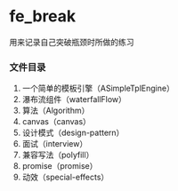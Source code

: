 # fe_break

用来记录自己突破瓶颈时所做的练习

### 文件目录

1. 一个简单的模板引擎（ASimpleTplEngine）
2. 瀑布流组件（waterfallFlow）
3. 算法（Algorithm）
4. canvas（canvas）
5. 设计模式（design-pattern）
6. 面试（interview）
7. 兼容写法（polyfill）
8. promise（promise）
9. 动效（special-effects）
